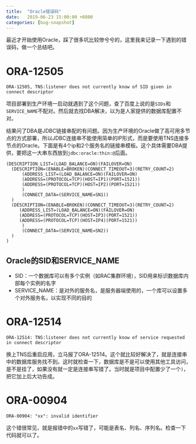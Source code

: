 ```yaml
---
title:  "Oracle错误码"
date:   2019-06-23 15:00:00 +0800
categories: [bug-snapshot]
---
```


最近才开始使用Oracle，踩了很多坑比较惨兮兮的，这里我来记录一下遇到的错误码，做一个总结吧。

# ORA-12505

```
ORA-12505, TNS:listener does not currently know of SID given in connect descriptor
```

项目部署到生产环境一启动就遇到了这个问题，查了百度上说的是`SIDs`和`SERVICE_NAME`不配对。然后就去找DBA解决，以为是人家提供的数据库配置不对。

结果问了DBA是JDBC链接串配的有问题。因为生产环境的Oracle做了高可用多节点的方式部署，所以JDBC连接串不能使用简单的IP形式，而是要使用TNS连接多节点的Oracle。下面是有4个ip和2个服务名的链接串模板。这个具体需要DBA提供，要把这一大串东西放到`jdbc:oracle:thin:@`后面。
```
(DESCRIPTION_LIST=(LOAD_BALANCE=ON)(FAILOVER=ON)
  (DESCRIPTION=(ENABLE=BROKEN)(CONNECT_TIMEOUT=3)(RETRY_COUNT=2)
      (ADDRESS_LIST=(LOAD_BALANCE=ON)(FAILOVER=ON)
      (ADDRESS=(PROTOCOL=TCP)(HOST=IP1)(PORT=1521))
      (ADDRESS=(PROTOCOL=TCP)(HOST=IP2)(PORT=1521))
      )
      (CONNECT_DATA=(SERVICE_NAME=SN1))
  )
  (DESCRIPTION=(ENABLE=BROKEN)(CONNECT_TIMEOUT=3)(RETRY_COUNT=2)
     (ADDRESS_LIST=(LOAD_BALANCE=ON)(FAILOVER=ON)
     (ADDRESS=(PROTOCOL=TCP)(HOST=IP3)(PORT=1521))
     (ADDRESS=(PROTOCOL=TCP)(HOST=IP4)(PORT=1521))
      )
      (CONNECT_DATA=(SERVICE_NAME=SN2))
  )
)
```
<!--more-->

## Oracle的SID和SERVICE_NAME

* SID：一个数据库可以有多个实例（如RAC集群环境），SID用来标识数据库内部每个实例的名字
* SERVICE_NAME：是对外的服务名，是服务器端使用的，一个库可以设置多个对外服务名，以实现不同的目的

# ORA-12514

```
ORA-12514: TNS:listener does not currently know of service requested in connect descriptor
```

换上TNS后重启应用，立马报了ORA-12514。这个就比较好解决了，就是连接串中的数据库服务找不到。这时就检查一下，数据库是不是可以使用其他工具访问，是不是挂了，如果没有就一定是连接串写错了。当时就是项目中配置少了一个`)`，把它加上后大功告成。

# ORA-00904

```
ORA-00904: "xx": invalid identifier
```

这个错很常见，就是报错中的`xx`写错了，可能是表名、列名、序列名。检查一下代码就可以了。